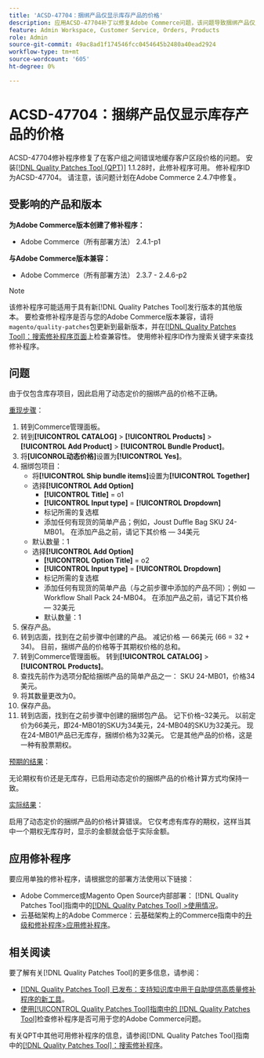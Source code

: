 ```yaml
---
title: 'ACSD-47704：捆绑产品仅显示库存产品的价格'
description: 应用ACSD-47704补丁以修复Adobe Commerce问题，该问题导致捆绑产品仅显示库存产品的价格。
feature: Admin Workspace, Customer Service, Orders, Products
role: Admin
source-git-commit: 49ac8ad1f174546fcc0454645b2480a40ead2924
workflow-type: tm+mt
source-wordcount: '605'
ht-degree: 0%

---
```


# ACSD-47704：捆绑产品仅显示库存产品的价格

ACSD-47704修补程序修复了在客户组之间错误地缓存客户区段价格的问题。 安装[[!DNL Quality Patches Tool (QPT)]](https://experienceleague.adobe.com/en/docs/commerce-knowledge-base/kb/announcements/commerce-announcements/magento-quality-patches-released-new-tool-to-self-serve-quality-patches) 1.1.28时，此修补程序可用。 修补程序ID为ACSD-47704。 请注意，该问题计划在Adobe Commerce 2.4.7中修复。

## 受影响的产品和版本

**为Adobe Commerce版本创建了修补程序：**

* Adobe Commerce（所有部署方法） 2.4.1-p1

**与Adobe Commerce版本兼容：**

* Adobe Commerce（所有部署方法） 2.3.7 - 2.4.6-p2

>[!NOTE]
>
>该修补程序可能适用于具有新[!DNL Quality Patches Tool]发行版本的其他版本。 要检查修补程序是否与您的Adobe Commerce版本兼容，请将`magento/quality-patches`包更新到最新版本，并在[[!DNL Quality Patches Tool]：搜索修补程序页面](https://experienceleague.adobe.com/tools/commerce-quality-patches/index.html)上检查兼容性。 使用修补程序ID作为搜索关键字来查找修补程序。

## 问题

由于仅包含库存项目，因此启用了动态定价的捆绑产品的价格不正确。

<u>重现步骤</u>：

1. 转到Commerce管理面板。
1. 转到&#x200B;**[!UICONTROL CATALOG]** > **[!UICONTROL Products]** > **[!UICONTROL Add Product]** > **[!UICONTROL Bundle Product]**。
1. 将&#x200B;**[UICONROL动态价格]**&#x200B;设置为&#x200B;**[!UICONTROL Yes]**。
1. 捆绑包项目：
   * 将&#x200B;**[!UICONTROL Ship bundle items]**&#x200B;设置为&#x200B;**[!UICONTROL Together]**
   * 选择&#x200B;**[!UICONTROL Add Option]**
      * **[!UICONTROL Title]** = o1
      * **[!UICONTROL Input type]** = **[!UICONTROL Dropdown]**
      * 标记所需的复选框
      * 添加任何有现货的简单产品；例如，Joust Duffle Bag SKU 24-MB01。 在添加产品之前，请记下其价格 — 34美元
   * 默认数量：1
   * 选择&#x200B;**[!UICONTROL Add Option]**
      * **[!UICONTROL Option Title]** = o2
      * **[!UICONTROL Input type]** = **[!UICONTROL Dropdown]**
      * 标记所需的复选框
      * 添加任何有现货的简单产品（与之前步骤中添加的产品不同）；例如 — Workflow Shall Pack 24-MB04。 在添加产品之前，请记下其价格 — 32美元
      * 默认数量：1
1. 保存产品。
1. 转到店面，找到在之前步骤中创建的产品。 减记价格 — 66美元
(66 = 32 + 34)。
目前，捆绑产品的价格等于其期权价格的总和。
1. 转到Commerce管理面板。 转到&#x200B;**[!UICONTROL CATALOG]** > **[!UICONTROL Products]**。
1. 查找先前作为选项分配给捆绑产品的简单产品之一：
SKU 24-MB01，价格34美元。
1. 将其数量更改为0。
1. 保存产品。
1. 转到店面，找到在之前步骤中创建的捆绑包产品。 记下价格–32美元。 以前定价为66美元，即24-MB01的SKU为34美元，24-MB04的SKU为32美元。 现在24-MB01产品已无库存，捆绑价格为32美元。 它是其他产品的价格，这是一种有股票期权。

<u>预期的结果</u>：

无论期权有价还是无库存，已启用动态定价的捆绑产品的价格计算方式均保持一致。

<u>实际结果</u>：

启用了动态定价的捆绑产品的价格计算错误。 它仅考虑有库存的期权，这样当其中一个期权无库存时，显示的金额就会低于实际金额。

## 应用修补程序

要应用单独的修补程序，请根据您的部署方法使用以下链接：

* Adobe Commerce或Magento Open Source内部部署： [!DNL Quality Patches Tool]指南中的[[!DNL Quality Patches Tool] >使用情况](https://experienceleague.adobe.com/docs/commerce-operations/tools/quality-patches-tool/usage.html)。
* 云基础架构上的Adobe Commerce：云基础架构上的Commerce指南中的[升级和修补程序>应用修补程序](https://experienceleague.adobe.com/docs/commerce-cloud-service/user-guide/develop/upgrade/apply-patches.html)。

## 相关阅读

要了解有关[!DNL Quality Patches Tool]的更多信息，请参阅：

* [[!DNL Quality Patches Tool] 已发布：支持知识库中用于自助提供高质量修补程序的新工具](https://experienceleague.adobe.com/en/docs/commerce-knowledge-base/kb/announcements/commerce-announcements/magento-quality-patches-released-new-tool-to-self-serve-quality-patches)。
* [使用[!UICONTROL Quality Patches Tool]指南中的 [!DNL Quality Patches Tool]](/help/tools/quality-patches-tool/patches-available-in-qpt/check-patch-for-magento-issue-with-magento-quality-patches.md)检查修补程序是否可用于您的Adobe Commerce问题。


有关QPT中其他可用修补程序的信息，请参阅[!DNL Quality Patches Tool]指南中的[[!DNL Quality Patches Tool]：搜索修补程序](https://experienceleague.adobe.com/tools/commerce-quality-patches/index.html)。
